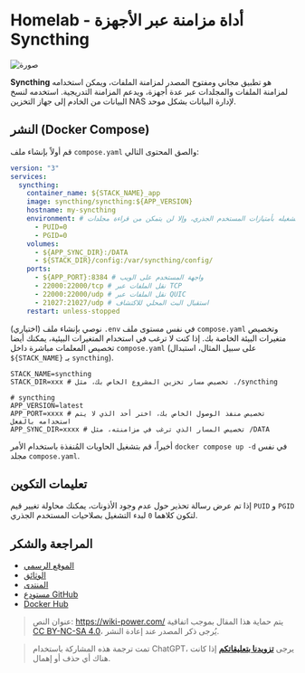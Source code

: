 # Homelab - أداة مزامنة عبر الأجهزة Syncthing

![صورة](https://media.wiki-power.com/img/202304111529987.png)

**Syncthing** هو تطبيق مجاني ومفتوح المصدر لمزامنة الملفات، ويمكن استخدامه لمزامنة الملفات والمجلدات عبر عدة أجهزة، ويدعم المزامنة التدريجية. استخدمه لنسخ البيانات من الخادم إلى جهاز التخزين NAS لإدارة البيانات بشكل موحد.

## النشر (Docker Compose)

قم أولاً بإنشاء ملف `compose.yaml` والصق المحتوى التالي:

```yaml title="compose.yaml"
version: "3"
services:
  syncthing:
    container_name: ${STACK_NAME}_app
    image: syncthing/syncthing:${APP_VERSION}
    hostname: my-syncthing
    environment: # يجب تشغيله بأمتيازات المستخدم الجذري، وإلا لن يتمكن من قراءة مجلدات Docker الأخرى أو مجلد الجذر على الجهاز المضيف
      - PUID=0
      - PGID=0
    volumes:
      - ${APP_SYNC_DIR}:/DATA
      - ${STACK_DIR}/config:/var/syncthing/config/
    ports:
      - ${APP_PORT}:8384 # واجهة المستخدم على الويب
      - 22000:22000/tcp # نقل الملفات عبر TCP
      - 22000:22000/udp # نقل الملفات عبر QUIC
      - 21027:21027/udp # استقبال البث المحلي للاكتشاف
    restart: unless-stopped
```

(اختياري) نوصي بإنشاء ملف `.env` في نفس مستوى ملف `compose.yaml` وتخصيص متغيرات البيئة الخاصة بك. إذا كنت لا ترغب في استخدام المتغيرات البيئية، يمكنك أيضا تخصيص المعلمات مباشرة داخل `compose.yaml` (على سبيل المثال، استبدال `${STACK_NAME}` بـ `syncthing`).

```dotenv title=".env"
STACK_NAME=syncthing
STACK_DIR=xxx # تخصيص مسار تخزين المشروع الخاص بك، مثل ./syncthing

# syncthing
APP_VERSION=latest
APP_PORT=xxxx # تخصيص منفذ الوصول الخاص بك، اختر أحد الذي لا يتم استخدامه بالفعل
APP_SYNC_DIR=xxxx # تخصيص المسار الذي ترغب في مزامنته، مثل /DATA
```

أخيراً، قم بتشغيل الحاويات المُنفذة باستخدام الأمر `docker compose up -d` في نفس مجلد `compose.yaml`.

## تعليمات التكوين

إذا تم عرض رسالة تحذير حول عدم وجود الأذونات، يمكنك محاولة تغيير قيم `PUID` و `PGID` لتكون كلاهما `0` لبدء التشغيل بصلاحيات المستخدم الجذري.

## المراجعة والشكر

- [الموقع الرسمي](https://syncthing.net/)
- [الوثائق](https://github.com/syncthing/syncthing/blob/main/README-Docker.md)
- [المنتدى](https://forum.syncthing.net/)
- [مستودع GitHub](https://github.com/syncthing/syncthing)
- [Docker Hub](https://hub.docker.com/r/syncthing/syncthing/)

> عنوان النص: <https://wiki-power.com/>
> يتم حماية هذا المقال بموجب اتفاقية [CC BY-NC-SA 4.0](https://creativecommons.org/licenses/by/4.0/deed.zh)، يُرجى ذكر المصدر عند إعادة النشر.

> تمت ترجمة هذه المشاركة باستخدام ChatGPT، يرجى [**تزويدنا بتعليقاتكم**](https://github.com/linyuxuanlin/Wiki_MkDocs/issues/new) إذا كانت هناك أي حذف أو إهمال.
